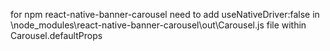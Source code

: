 for npm react-native-banner-carousel need to add 
useNativeDriver:false 
in \node_modules\react-native-banner-carousel\out\Carousel.js file 
within Carousel.defaultProps